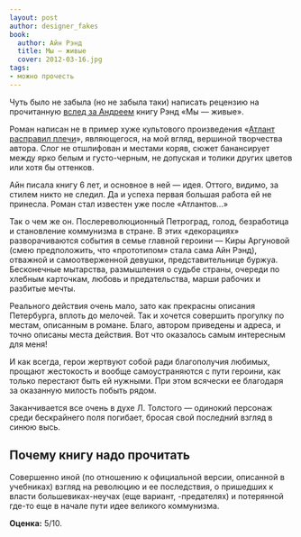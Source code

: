 ```yaml
---
layout: post
author: designer_fakes
book:
  author: Айн Рэнд
  title: Мы — живые
  cover: 2012-03-16.jpg
tags:
- можно прочесть
---
```


Чуть было не забыла (но не забыла таки) написать рецензию на прочитанную [вслед за Андреем](/2012/03/16/my-zhivye.html) книгу Рэнд «Мы — живые».

Роман написан не в пример хуже культового произведения «[Атлант расправил плечи](/2012/02/22/atlant-raspravil-plechi.html)», являющегося, на мой вгляд, вершиной творчества автора. Слог не отшлифован и местами коряв, сюжет банансирует между ярко белым и густо-черным, не допуская и толики других цветов или хотя бы оттенков.

Айн писала книгу 6 лет, и основное в ней — идея. Оттого, видимо, за стилем никто не следил. Да и успеха первая большая работа ей не принесла. Роман стал известен уже после «Атлантов…»

Так о чем же он. Послереволюционный Петроград, голод, безработица и становление коммунизма в стране. В этих «декорациях» разворачиваются события в семье главной героини — Киры Аргуновой (смею предположить, что «прототипом» стала сама Айн Рэнд), отважной и самоотверженной девушки, представительнице буржуа. Бесконечные мытарства, размышления о судьбе страны, очереди по хлебным карточкам, любовь и предательства, марши рабочих и разбитые мечты.

Реального действия очень мало, зато как прекрасны описания Петербурга, вплоть до мелочей. Так и хочется совершить прогулку по местам, описанным в романе. Благо, автором приведены и адреса, и точно описаны места действия. Вот что оказалось самым интересным для меня!

И как всегда, герои жертвуют собой ради благополучия любимых, прощают жестокость и вообще самоустраняются с пути героини, как только перестают быть ей нужными. При этом всячески ее благодаря за оказанную милость побыть рядом.

Заканчивается все очень в духе Л. Толстого — одинокий персонаж среди бескрайнего поля погибает, бросая свой последний взгляд в синюю высь.

## Почему книгу надо прочитать

Совершенно иной (по отношению к официальной версии, описанной в учебниках) взгляд на революцию и ее последствия, о пришедших к власти большевиках-неучах (еще вариант, -предателях) и потерянной где-то еще в начале пути идее великого коммунизма.

**Оценка:** 5/10.
